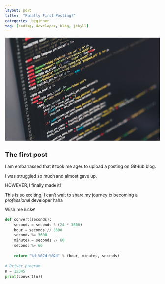 ```yaml
---
layout: post
title:  "Finally First Posting!"
categories: beginner
tag: [coding, developer, blog, jekyll]
---
```





![coding_screen](..\images\2023-05-12-first\coding_screen.jpg)


<h2>The first post</h2>


I am embarrassed that it took me ages to upload a posting on GitHub blog.

I was struggled so much and almost gave up. 

HOWEVER, I finally made it!

This is so exciting, I can't wait to share my journey to becoming a *professional* developer haha

Wish me luck💕



```python
def convert(seconds):
    seconds = seconds % (24 * 3600)
    hour = seconds // 3600
    seconds %= 3600
    minutes = seconds // 60
    seconds %= 60

    return "%d:%02d:%02d" % (hour, minutes, seconds)

# Driver program
n = 12345
print(convert(n))
```

